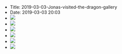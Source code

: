 - Title: 2019-03-03-Jonas-visited-the-dragon-gallery
- Date: 2019-03-03 20:03
- ![](./_image/doctor-original.jpeg)
- ![](./_image/doctor-drawing.jpeg)
- ![](./_image/blowing-original.jpeg)
- ![](./_image/blowing-drawing.jpeg)
- ![](./_image/npl-original.jpeg)
- ![](./_image/npl-drawing.jpeg)
